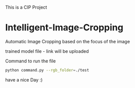 This is a CIP Project 
# Intelligent-Image-Cropping
Automatic Image Cropping based on the focus of the image

trained model file - link will be uploaded 

Command to run the file  
```bash
python command.py --rgb_folder=./test 
```


have a nice Day :)
